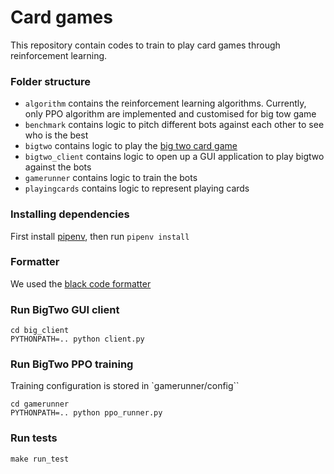 # Card games

This repository contain codes to train to play card games through reinforcement learning.

### Folder structure

- `algorithm` contains the reinforcement learning algorithms. Currently, only PPO algorithm are implemented and customised for big tow game
- `benchmark` contains logic to pitch different bots against each other to see who is the best
- `bigtwo` contains logic to play the [big two card game](https://en.wikipedia.org/wiki/Big_two)
- `bigtwo_client` contains logic to open up a GUI application to play bigtwo against the bots
- `gamerunner` contains logic to train the bots
- `playingcards` contains logic to represent playing cards

### Installing dependencies

First install [pipenv](https://pipenv.pypa.io/en/latest/), then run `pipenv install`

### Formatter

We used the [black code formatter](https://github.com/psf/black)

### Run BigTwo GUI client

```
cd big_client
PYTHONPATH=.. python client.py
```

### Run BigTwo PPO training

Training configuration is stored in `gamerunner/config``

```
cd gamerunner
PYTHONPATH=.. python ppo_runner.py
```

### Run tests

```
make run_test
```